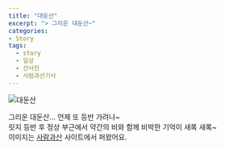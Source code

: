 ```yaml
---
title: "대둔산"
excerpt: "> 그리운 대둔산~"
categories:
- Story
tags:
  - story
  - 일상
  - 산사진
  - 사람과산기사
---
```


![대둔산](/sosimple/images/사람과산_대둔산_새벽산에올라.png)

그리운 대둔산... 언제 또 등반 가려나~   
릿지 등반 후 정상 부근에서 약간의 비와 함께 비박한 기억이 새록 새록~   
이미지는 [사람과산](https://www.sansan.co.kr/news/articleView.html?idxno=21649) 사이트에서 퍼왔어요.   
